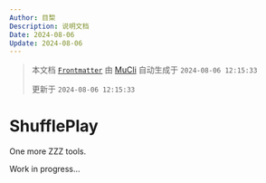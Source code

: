```yaml
---
Author: 目棃
Description: 说明文档
Date: 2024-08-06
Update: 2024-08-06
---
```


> 本文档 [`Frontmatter`](https://github.com/BTMuli/MuCli#Frontmatter) 由 [MuCli](https://github.com/BTMuli/Mucli) 自动生成于 `2024-08-06 12:15:33`
>
> 更新于 `2024-08-06 12:15:33`

# ShufflePlay

One more ZZZ tools.

Work in progress...
